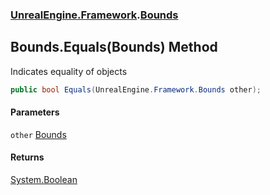 ### [UnrealEngine.Framework](UnrealEngine_Framework.md 'UnrealEngine.Framework').[Bounds](Bounds.md 'UnrealEngine.Framework.Bounds')
## Bounds.Equals(Bounds) Method
Indicates equality of objects  
```csharp
public bool Equals(UnrealEngine.Framework.Bounds other);
```
#### Parameters
<a name='UnrealEngine_Framework_Bounds_Equals(UnrealEngine_Framework_Bounds)_other'></a>
`other` [Bounds](Bounds.md 'UnrealEngine.Framework.Bounds')  
  
#### Returns
[System.Boolean](https://docs.microsoft.com/en-us/dotnet/api/System.Boolean 'System.Boolean')  

